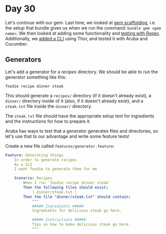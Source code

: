 # Day 30  
  
Let's continue with our gem. Last time, we looked at [gem scaffolding](https://github.com/compsciacademy/fulltime-program-2021-Q2/tree/main/Week06/Day29#using-bundler-to-create-a-gem), i.e. the setup that bundle gives us when we run the command: `bundle gem <gem name>`. We then looked at adding some functionality and [testing with Rspec](https://github.com/compsciacademy/fulltime-program-2021-Q2/tree/main/Week06/Day29#testing-with-rspec). Additionally, we [added a CLI](https://github.com/compsciacademy/fulltime-program-2021-Q2/tree/main/Week06/Day29#add-a-cli) using Thor, and tested it with Aruba and Cucumber.  
  
## Generators  
  
Let's add a generator for a _recipes_ directory. We should be able to run the generator something like this:
```
foodie recipe dinner steak
```

This should generate a `recipes/` directory (if it doesn't already exist), a `dinner/` directory inside of it (also, if it doesn't already exist), and a `steak.txt` file inside the `dinner/` directory.  
  
The `steak.txt` file should have the appropriate setup text for ingredients and the instructions for how to prepare it.  
  
Aruba has ways to test that a generator generates files and directories, so let's use that to our advantage and write some feature tests!  
  
Create a new file called `features/generator.feature`:
  
```yaml
Feature: Generating things
    In order to generate recipes
    As a CLI
    I want foodie to generate them for me

    Scenario: Recipes
        When I run `foodie recipe dinner steak`
        Then the following files should exist:
            | dinner/steak.txt |
        Then the file "dinner/steak.txt" should contain:
            """
            ##### Ingredients #####
            Ingredients for delicious steak go here.

            ##### Instructions #####
            Tips on how to make delicious steak go here.
            """

```